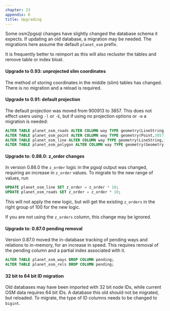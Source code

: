 ```yaml
---
chapter: 23
appendix: D
title: Upgrading
---
```


Some osm2pgsql changes have slightly changed the database schema it expects. If
updating an old database, a migration may be needed. The migrations here assume
the default `planet_osm` prefix.

It is frequently better to reimport as this will also recluster the tables and
remove table or index bloat.

#### Upgrade to 0.93: unprojected slim coordinates

The method of storing coordinates in the middle (slim) tables has changed.
There is no migration and a reload is required.

#### Upgrade to 0.91: default projection

The default projection was moved from 900913 to 3857. This does not effect
users using `-l` or `-E`, but if using no projection options or `-m` a
migration is needed:

```sql
ALTER TABLE planet_osm_roads ALTER COLUMN way TYPE geometry(LineString,3857) USING ST_SetSRID(way,3857);
ALTER TABLE planet_osm_point ALTER COLUMN way TYPE geometry(Point,3857) USING ST_SetSRID(way,3857);
ALTER TABLE planet_osm_line ALTER COLUMN way TYPE geometry(LineString,3857) USING ST_SetSRID(way,3857);
ALTER TABLE planet_osm_polygon ALTER COLUMN way TYPE geometry(Geometry,3857) USING ST_SetSRID(way,3857);
```

#### Upgrade to: 0.88.0: z_order changes

In version 0.88.0 the `z_order` logic in the pgsql output was changed,
requiring an increase in `z_order` values. To migrate to the new range of
values, run

```sql
UPDATE planet_osm_line SET z_order = z_order * 10;
UPDATE planet_osm_roads SET z_order = z_order * 10;
```

This will not apply the new logic, but will get the existing `z_orders` in the
right group of 100 for the new logic.

If you are not using the `z_orders` column, this change may be ignored.

#### Upgrade to: 0.87.0 pending removal

Version 0.87.0 moved the in-database tracking of pending ways and relations to
in-memory, for an increase in speed. This requires removal of the pending
column and a partial index associated with it.

```sql
ALTER TABLE planet_osm_ways DROP COLUMN pending;
ALTER TABLE planet_osm_rels DROP COLUMN pending;
```

#### 32 bit to 64 bit ID migration

Old databases may have been imported with 32 bit node IDs, while current OSM
data requires 64 bit IDs. A database this old should not be migrated, but
reloaded. To migrate, the type of ID columns needs to be changed to `bigint`.

